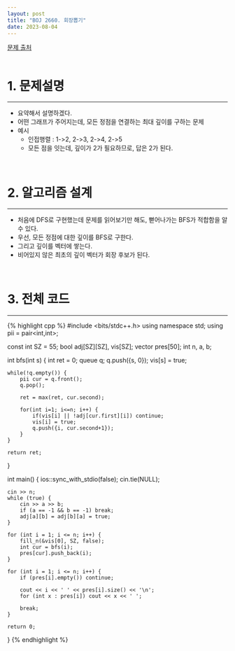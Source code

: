 ```yaml
---
layout: post
title: "BOJ 2660. 회장뽑기"
date: 2023-08-04
---
```


[문제 출처](https://www.acmicpc.net/problem/2660) <br/><br/>

# 1. 문제설명
<hr>

- 요약해서 설명하겠다.
- 어떤 그래프가 주어지는데, 모든 정점을 연결하는 최대 깊이를 구하는 문제
- 예시
  - 인접행렬 : 1->2, 2->3, 2->4, 2->5
  - 모든 점을 잇는데, 깊이가 2가 필요하므로, 답은 2가 된다.


<br/>

# 2. 알고리즘 설계
<hr>

- 처음에 DFS로 구현했는데 문제를 읽어보기만 해도, 뻗어나가는 BFS가 적합함을 알 수 있다.
- 우선, 모든 정점에 대한 깊이를 BFS로 구한다.
- 그리고 깊이를 벡터에 쌓는다.
- 비어있지 않은 최초의 깊이 벡터가 회장 후보가 된다.



<br/>

# 3. 전체 코드

<hr>

{% highlight cpp %}
#include <bits/stdc++.h>
using namespace std;
using pii = pair<int,int>;

const int SZ = 55;
bool adj[SZ][SZ], vis[SZ];
vector<int> pres[50];
int n, a, b;

int bfs(int s) {
    int ret = 0;
    queue<pii> q;
    q.push({s, 0});
    vis[s] = true;

    while(!q.empty()) {
        pii cur = q.front();
        q.pop();

        ret = max(ret, cur.second);

        for(int i=1; i<=n; i++) {
            if(vis[i] || !adj[cur.first][i]) continue;
            vis[i] = true;
            q.push({i, cur.second+1});
        }
    }

    return ret;
}

int main() {
    ios::sync_with_stdio(false);
    cin.tie(NULL);

    cin >> n;
    while (true) {
        cin >> a >> b;
        if (a == -1 && b == -1) break;
        adj[a][b] = adj[b][a] = true;
    }

    for (int i = 1; i <= n; i++) {
        fill_n(&vis[0], SZ, false);
        int cur = bfs(i);
        pres[cur].push_back(i);
    }

    for (int i = 1; i <= n; i++) {
        if (pres[i].empty()) continue;

        cout << i << ' ' << pres[i].size() << '\n';
        for (int x : pres[i]) cout << x << ' ';

        break;
    }

    return 0;
}
{% endhighlight %}